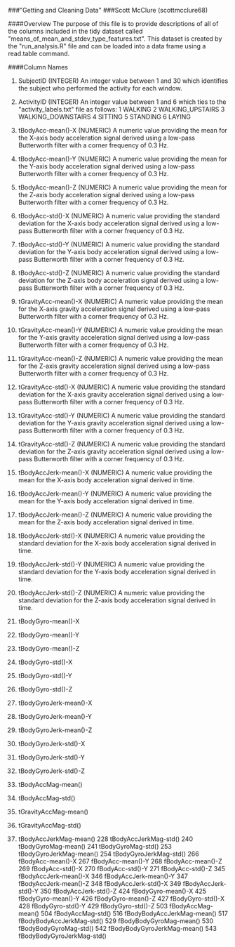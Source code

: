 ###"Getting and Cleaning Data"
###Scott McClure (scottmcclure68)

####Overview
The purpose of this file is to provide descriptions of all of the columns included in the tidy dataset called "means_of_mean_and_stdev_type_features.txt".  This dataset is created by the "run_analysis.R" file and can be loaded into a data frame using a read.table command.

####Column Names

1.  SubjectID (INTEGER)
      An integer value between 1 and 30 which identifies the subject who performed the activity for each window.

2.  ActivityID (INTEGER)
      An integer value between 1 and 6 which ties to the "activity_labels.txt" file as follows:
                  1 WALKING
                  2 WALKING_UPSTAIRS
                  3 WALKING_DOWNSTAIRS
                  4 SITTING
                  5 STANDING
                  6 LAYING

3.  tBodyAcc-mean()-X (NUMERIC)
      A numeric value providing the mean for the X-axis body acceleration signal derived using a low-pass                      Butterworth filter with a corner frequency of 0.3 Hz.

4.  tBodyAcc-mean()-Y (NUMERIC)
      A numeric value providing the mean for the Y-axis body acceleration signal derived using a low-pass                      Butterworth filter with a corner frequency of 0.3 Hz.
      
5.  tBodyAcc-mean()-Z (NUMERIC)
      A numeric value providing the mean for the Z-axis body acceleration signal derived using a low-pass                      Butterworth filter with a corner frequency of 0.3 Hz.

6.  tBodyAcc-std()-X (NUMERIC)
      A numeric value providing the standard deviation for the X-axis body acceleration signal derived using a low-pass        Butterworth filter with a corner frequency of 0.3 Hz.

7.  tBodyAcc-std()-Y (NUMERIC)
      A numeric value providing the standard deviation for the Y-axis body acceleration signal derived using a low-pass        Butterworth filter with a corner frequency of 0.3 Hz.

8.  tBodyAcc-std()-Z (NUMERIC)
      A numeric value providing the standard deviation for the Z-axis body acceleration signal derived using a low-pass        Butterworth filter with a corner frequency of 0.3 Hz.  

9.  tGravityAcc-mean()-X (NUMERIC)
      A numeric value providing the mean for the X-axis gravity acceleration signal derived using a low-pass                   Butterworth filter with a corner frequency of 0.3 Hz.

10.  tGravityAcc-mean()-Y (NUMERIC)
      A numeric value providing the mean for the Y-axis gravity acceleration signal derived using a low-pass                   Butterworth filter with a corner frequency of 0.3 Hz.

11.  tGravityAcc-mean()-Z (NUMERIC)
      A numeric value providing the mean for the Z-axis gravity acceleration signal derived using a low-pass                   Butterworth filter with a corner frequency of 0.3 Hz.

12.  tGravityAcc-std()-X (NUMERIC)
      A numeric value providing the standard deviation for the X-axis gravity acceleration signal derived using a              low-pass Butterworth filter with a corner frequency of 0.3 Hz.
  
13.  tGravityAcc-std()-Y (NUMERIC)
      A numeric value providing the standard deviation for the Y-axis gravity acceleration signal derived using a              low-pass Butterworth filter with a corner frequency of 0.3 Hz.

14.  tGravityAcc-std()-Z (NUMERIC)
      A numeric value providing the standard deviation for the Z-axis gravity acceleration signal derived using a              low-pass Butterworth filter with a corner frequency of 0.3 Hz.

15.  tBodyAccJerk-mean()-X (NUMERIC)
      A numeric value providing the mean for the X-axis body acceleration signal derived in time.

16.  tBodyAccJerk-mean()-Y (NUMERIC)
      A numeric value providing the mean for the Y-axis body acceleration signal derived in time.

17.  tBodyAccJerk-mean()-Z (NUMERIC)
      A numeric value providing the mean for the Z-axis body acceleration signal derived in time.

18.  tBodyAccJerk-std()-X (NUMERIC)
      A numeric value providing the standard deviation for the X-axis body acceleration signal derived in time.

19.  tBodyAccJerk-std()-Y (NUMERIC)
      A numeric value providing the standard deviation for the Y-axis body acceleration signal derived in time.

20.  tBodyAccJerk-std()-Z (NUMERIC)
      A numeric value providing the standard deviation for the Z-axis body acceleration signal derived in time.

21.  tBodyGyro-mean()-X
22.  tBodyGyro-mean()-Y
23.  tBodyGyro-mean()-Z
24.  tBodyGyro-std()-X
25.  tBodyGyro-std()-Y
26.  tBodyGyro-std()-Z
27.  tBodyGyroJerk-mean()-X
28.  tBodyGyroJerk-mean()-Y
29.  tBodyGyroJerk-mean()-Z
30.  tBodyGyroJerk-std()-X
31.  tBodyGyroJerk-std()-Y
32.  tBodyGyroJerk-std()-Z
33.  tBodyAccMag-mean()
34.  tBodyAccMag-std()
35.  tGravityAccMag-mean()
36.  tGravityAccMag-std()
37.  tBodyAccJerkMag-mean()
228 tBodyAccJerkMag-std()
240 tBodyGyroMag-mean()
241 tBodyGyroMag-std()
253 tBodyGyroJerkMag-mean()
254 tBodyGyroJerkMag-std()
266 fBodyAcc-mean()-X
267 fBodyAcc-mean()-Y
268 fBodyAcc-mean()-Z
269 fBodyAcc-std()-X
270 fBodyAcc-std()-Y
271 fBodyAcc-std()-Z
345 fBodyAccJerk-mean()-X
346 fBodyAccJerk-mean()-Y
347 fBodyAccJerk-mean()-Z
348 fBodyAccJerk-std()-X
349 fBodyAccJerk-std()-Y
350 fBodyAccJerk-std()-Z
424 fBodyGyro-mean()-X
425 fBodyGyro-mean()-Y
426 fBodyGyro-mean()-Z
427 fBodyGyro-std()-X
428 fBodyGyro-std()-Y
429 fBodyGyro-std()-Z
503 fBodyAccMag-mean()
504 fBodyAccMag-std()
516 fBodyBodyAccJerkMag-mean()
517 fBodyBodyAccJerkMag-std()
529 fBodyBodyGyroMag-mean()
530 fBodyBodyGyroMag-std()
542 fBodyBodyGyroJerkMag-mean()
543 fBodyBodyGyroJerkMag-std()

